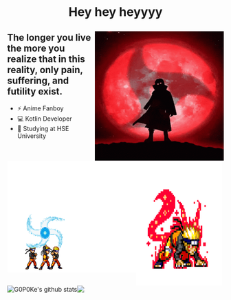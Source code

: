 # <p align="center"> Hey hey heyyyy </p>  


<img align="right" width="300" height="300" src="https://github.com/G0P0Ke/G0P0Ke/blob/main/asserts/Uchiha.gif"/>
<p align="center">
  <h2> The longer you live the more you realize that in this reality, only pain, suffering, and futility exist. </h2>
</p>

- ⚡️ Anime Fanboy 
- 💻 Kotlin Developer 
- 🥀 Studying at HSE University

<img align="left"  width="300" height="260"  src="https://github.com/G0P0Ke/G0P0Ke/blob/main/asserts/Naruto-first.gif"/>  <img align="left" width="200" height="290" src="https://github.com/G0P0Ke/G0P0Ke/blob/main/asserts/Naruto-Second.gif"/> 

 <a href="https://github.com/G0P0Ke"><img align="left" src="https://github-readme-stats.vercel.app/api?username=G0P0Ke&hide_border=true&show_icons=true&theme=midnight-purple&count_private=true&hide=issues" alt="G0P0Ke's github stats" />
 </a> 
 <a href="https://github.com/G0P0Ke"><img align="left" src="https://github-readme-stats.vercel.app/api/top-langs/?username=G0P0Ke&layout=compact&theme=midnight-purple&hide_border=true&langs_count=10" />
 </a> 
